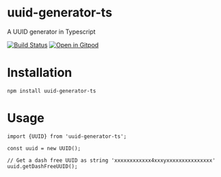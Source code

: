 # uuid-generator-ts

A UUID generator in Typescript

[![Build Status](https://travis-ci.org/BuZZ-dEE/uuid-generator-ts.svg)](https://travis-ci.org/BuZZ-dEE/uuid-generator-ts)
[![Open in Gitpod](https://gitpod.io/button/open-in-gitpod.svg)](https://gitpod.io/#https://github.com/BuZZ-dEE/uuid-generator-ts)

# Installation

    npm install uuid-generator-ts

# Usage

    import {UUID} from 'uuid-generator-ts';

    const uuid = new UUID();

    // Get a dash free UUID as string 'xxxxxxxxxxxx4xxxyxxxxxxxxxxxxxxx'
    uuid.getDashFreeUUID();
